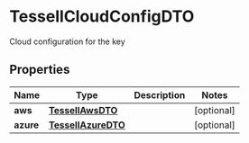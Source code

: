 

# TessellCloudConfigDTO

Cloud configuration for the key

## Properties

Name | Type | Description | Notes
------------ | ------------- | ------------- | -------------
**aws** | [**TessellAwsDTO**](TessellAwsDTO.md) |  |  [optional]
**azure** | [**TessellAzureDTO**](TessellAzureDTO.md) |  |  [optional]



